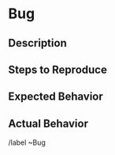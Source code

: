 # Bug
<!--
  For reporting bugs or unexpected behavior in existing features.
  If a heading is irrelevant, ignore it or remove the title.
-->

## Description
<!-- Explain what this is about, use full sentences and be clear. -->

## Steps to Reproduce
<!-- If you can't reproduce the bug consistently, then take time to experiment and figure it out! -->

 ## Expected Behavior
<!-- What were you expecting to happen here? -->

## Actual Behavior
<!-- What actually happened here? If it's intermittent, please specify roughly how often it occurs. -->

/label ~Bug
